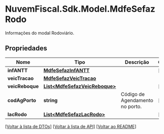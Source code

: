# NuvemFiscal.Sdk.Model.MdfeSefazRodo
Informações do modal Rodoviário.

## Propriedades

Nome | Tipo | Descrição | Comentários
------------ | ------------- | ------------- | -------------
**infANTT** | [**MdfeSefazInfANTT**](MdfeSefazInfANTT.md) |  | [optional] 
**veicTracao** | [**MdfeSefazVeicTracao**](MdfeSefazVeicTracao.md) |  | 
**veicReboque** | [**List&lt;MdfeSefazVeicReboque&gt;**](MdfeSefazVeicReboque.md) |  | [optional] 
**codAgPorto** | **string** | Código de Agendamento no porto. | [optional] 
**lacRodo** | [**List&lt;MdfeSefazLacRodo&gt;**](MdfeSefazLacRodo.md) |  | [optional] 

[[Voltar à lista de DTOs]](../README.md#documentation-for-models) [[Voltar à lista de API]](../README.md#documentation-for-api-endpoints) [[Voltar ao README]](../README.md)

